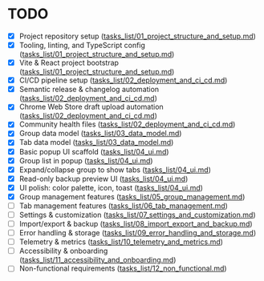 # TODO

- [x] Project repository setup ([tasks_list/01_project_structure_and_setup.md](tasks_list/01_project_structure_and_setup.md))
- [x] Tooling, linting, and TypeScript config ([tasks_list/01_project_structure_and_setup.md](tasks_list/01_project_structure_and_setup.md))
- [x] Vite & React project bootstrap ([tasks_list/01_project_structure_and_setup.md](tasks_list/01_project_structure_and_setup.md))
- [x] CI/CD pipeline setup ([tasks_list/02_deployment_and_ci_cd.md](tasks_list/02_deployment_and_ci_cd.md))
- [x] Semantic release & changelog automation ([tasks_list/02_deployment_and_ci_cd.md](tasks_list/02_deployment_and_ci_cd.md))
- [x] Chrome Web Store draft upload automation ([tasks_list/02_deployment_and_ci_cd.md](tasks_list/02_deployment_and_ci_cd.md))
- [x] Community health files ([tasks_list/02_deployment_and_ci_cd.md](tasks_list/02_deployment_and_ci_cd.md))
- [x] Group data model ([tasks_list/03_data_model.md](tasks_list/03_data_model.md))
- [x] Tab data model ([tasks_list/03_data_model.md](tasks_list/03_data_model.md))
- [x] Basic popup UI scaffold ([tasks_list/04_ui.md](tasks_list/04_ui.md))
- [x] Group list in popup ([tasks_list/04_ui.md](tasks_list/04_ui.md))
- [x] Expand/collapse group to show tabs ([tasks_list/04_ui.md](tasks_list/04_ui.md))
- [x] Read-only backup preview UI ([tasks_list/04_ui.md](tasks_list/04_ui.md))
- [x] UI polish: color palette, icon, toast ([tasks_list/04_ui.md](tasks_list/04_ui.md))
- [x] Group management features ([tasks_list/05_group_management.md](tasks_list/05_group_management.md))
- [ ] Tab management features ([tasks_list/06_tab_management.md](tasks_list/06_tab_management.md))
- [ ] Settings & customization ([tasks_list/07_settings_and_customization.md](tasks_list/07_settings_and_customization.md))
- [ ] Import/export & backup ([tasks_list/08_import_export_and_backup.md](tasks_list/08_import_export_and_backup.md))
- [ ] Error handling & storage ([tasks_list/09_error_handling_and_storage.md](tasks_list/09_error_handling_and_storage.md))
- [ ] Telemetry & metrics ([tasks_list/10_telemetry_and_metrics.md](tasks_list/10_telemetry_and_metrics.md))
- [ ] Accessibility & onboarding ([tasks_list/11_accessibility_and_onboarding.md](tasks_list/11_accessibility_and_onboarding.md))
- [ ] Non-functional requirements ([tasks_list/12_non_functional.md](tasks_list/12_non_functional.md))